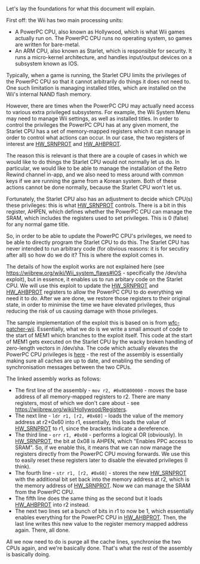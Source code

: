 Let's lay the foundations for what this document will explain.

First off: the Wii has two main processing units: 
- A PowerPC CPU, also known as Hollywood, which is what Wii games actually run on. The PowerPC CPU runs no operating system, so games are written for bare-metal.
- An ARM CPU, also known as Starlet, which is responsible for security. It runs a micro-kernel architecture, and handles input/output devices on a subsystem known as IOS.

Typically, when a game is running, the Starlet CPU limits the privileges of the PowerPC CPU so that it cannot arbitrarily do things it does not need to.
One such limitation is managing installed titles, which are installed on the Wii's internal NAND flash memory. 

However, there are times when the PowerPC CPU may actually need access to various extra privileged subsystems. For example, the Wii System Menu may need to manage Wii settings,
as well as installed titles.
In order to control the privileges the PowerPC CPU has at any given moment, the Starlet CPU has a set of memory-mapped registers which it can manage in order to control what
actions can occur. In our case, the two registers of interest are [HW_SRNPROT] and [HW_AHBPROT].

The reason this is relevant is that there are a couple of cases in which we would like to do things the Starlet CPU would not normally let us do. In particular, we would like to be able to
manage the installation of the Retro Rewind channel in-app, and we also need to mess around with common keys if we are running the game from a Korean system. Both of these actions cannot
be done normally, because the Starlet CPU won't let us.

Fortunately, the Starlet CPU also has an adjustment to decide which CPU(s) these privileges: this is what [HW_SRNPROT] controls. There is a bit in this register, AHPEN, which
defines whether the PowerPC CPU can manage the SRAM, which includes the registers used to set privileges. This is 0 (false) for any normal game title.

So, in order to be able to update the PowerPC CPU's privileges, we need to be able to directly program the Starlet CPU to do this. The Starlet CPU has never intended to run arbitrary code (for obvious
reasons: it is for secutiry after all) so how do we do it? This is where the exploit comes in.

The details of how the exploit works are not explained here (see https://wiibrew.org/wiki/Wii_system_flaws#IOS - specifically the /dev/sha exploit), but in essence, it enables us to run
arbitary code on the Starlet CPU. We will use this exploit to update the [HW_SRNPROT] and [HW_AHBPROT] registers to allow the PowerPC CPU to do everything we need it to do. After we are
done, we restore those registers to their original state, in order to minimise the time we have elevated privileges, thus reducing the risk of us causing damage with those privileges.

The sample implementation of the exploit this is based on is from [wfc-patcher-wii](https://github.com/WiiLink24/wfc-patcher-wii). Essentially, what we do is we write a small amount of
code to the start of MEM1 which branches to the exploit itself. This code at the start of MEM1 gets executed on the Starlet CPU by the wacky broken handling of zero-length vectors in /dev/sha.
The code which actually elevates the PowerPC CPU privileges is [here](https://github.com/WiiLink24/wfc-patcher-wii/blob/96147b536134937842a203c6033b3b370f4dcee7/launcher/source/IOS.cpp#L79-L86) - the rest of the assembly is essentially making sure all caches are up to date, and enabling the sending of synchronisation messages between the two CPUs.

The linked assembly works as follows:
- The first line of the assembly - `mov r2, #0x0D800000` - moves the base address of all memory-mapped registers to r2. There are many registers, most of which we don't care about - see
https://wiibrew.org/wiki/Hollywood/Registers. 
- The next line - `ldr r1, [r2, #0x60]` - loads the value of the memory address at r2+0x60 into r1, essentially, this loads the value of  [HW_SRNPROT] to r1, since the brackets indicate 
a dereference. 
- The third line - `orr r1, #0x08` - performs a logical OR (obviously). In [HW_SRNPROT], the bit at 0x08 is AHPEN, which "Enables PPC access to SRAM". So, if we enable this, it means that
we can now manage the registers directly from the PowerPC CPU moving forwards. We use this to easily reset these registers later to disable the elevated privileges (I think).
- The fourth line - `str r1, [r2, #0x60]` - stores the new [HW_SRNPROT] with the additional bit set back into the memory address at r2, which is the memory address of [HW_SRNPROT]. Now
we can manage the SRAM from the PowerPC CPU.
- The fifth line does the same thing as the second but it loads [HW_AHBPROT] into r2 instead.
- The next two lines set a bunch of bits in r1 to now be 1, which essentially enables everything for the PowerPC CPU in [HW_AHBPROT]. Then, the last line writes this new value to the register
memory mapped address again. There, all done.

All we now need to do is purge all the cache lines, synchronise the two CPUs again, and we're basically done. That's what the rest of the assembly is basically doing.

[HW_SRNPROT]: https://wiibrew.org/wiki/Hollywood/Registers#HW_SRNPROT
[HW_AHBPROT]: https://wiibrew.org/wiki/Hollywood/Registers#HW_AHBPROT